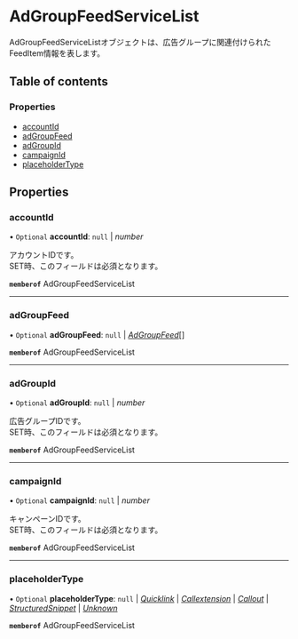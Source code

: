 # AdGroupFeedServiceList


<div lang=\"ja\">AdGroupFeedServiceListオブジェクトは、広告グループに関連付けられたFeedItem情報を表します。</div> 

## Table of contents

### Properties

- [accountId](adgroupfeedservicelist.md#accountid)
- [adGroupFeed](adgroupfeedservicelist.md#adgroupfeed)
- [adGroupId](adgroupfeedservicelist.md#adgroupid)
- [campaignId](adgroupfeedservicelist.md#campaignid)
- [placeholderType](adgroupfeedservicelist.md#placeholdertype)

## Properties

### accountId

• `Optional` **accountId**: ``null`` \| *number*

<div lang=\"ja\">アカウントIDです。<br> SET時、このフィールドは必須となります。</div> 

**`memberof`** AdGroupFeedServiceList

___

### adGroupFeed

• `Optional` **adGroupFeed**: ``null`` \| [*AdGroupFeed*](adgroupfeed.md)[]

**`memberof`** AdGroupFeedServiceList

___

### adGroupId

• `Optional` **adGroupId**: ``null`` \| *number*

<div lang=\"ja\">広告グループIDです。<br> SET時、このフィールドは必須となります。</div> 

**`memberof`** AdGroupFeedServiceList

___

### campaignId

• `Optional` **campaignId**: ``null`` \| *number*

<div lang=\"ja\">キャンペーンIDです。<br> SET時、このフィールドは必須となります。</div> 

**`memberof`** AdGroupFeedServiceList

___

### placeholderType

• `Optional` **placeholderType**: ``null`` \| [*Quicklink*](./enums/adgroupfeedserviceplaceholdertype.md#quicklink) \| [*Callextension*](./enums/adgroupfeedserviceplaceholdertype.md#callextension) \| [*Callout*](./enums/adgroupfeedserviceplaceholdertype.md#callout) \| [*StructuredSnippet*](./enums/adgroupfeedserviceplaceholdertype.md#structuredsnippet) \| [*Unknown*](./enums/adgroupfeedserviceplaceholdertype.md#unknown)

**`memberof`** AdGroupFeedServiceList
